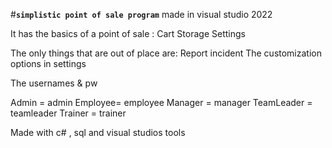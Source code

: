 
#**`simplistic point of sale program`** made in visual studio 2022

It has the basics of a point of sale :
Cart
Storage
Settings

The only things that are out of place are:
Report incident
The customization options in settings

The usernames & pw

Admin = admin
Employee= employee
Manager = manager
TeamLeader = teamleader
Trainer = trainer

Made with c# , sql and visual studios tools
